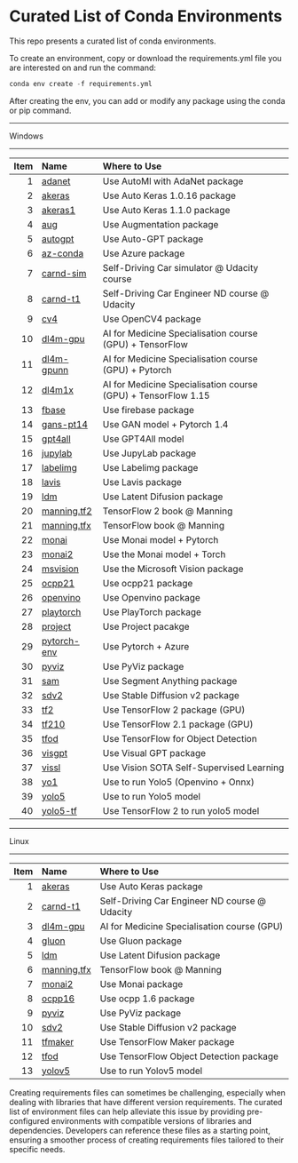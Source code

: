 # Curated List of Conda Environments
This repo presents a curated list of conda environments.

To create an environment, copy or download the requirements.yml file you are interested on and run the command:

```python
conda env create -f requirements.yml
```
After creating the env, you can add or modify any package using the conda or pip command.
<br>

------------------
Windows

-----------------------------------------------------

|   Item | Name        | Where to Use                                                     |
|----------:|:------------|:-------------------------------------------------|
|         1 | [adanet](https://github.com/zenetio/envs-curated-list/blob/main/windows_env/adanet_export.yml)      | Use AutoMl with AdaNet package                                  |
|         2 | [akeras](https://github.com/zenetio/envs-curated-list/blob/main/windows_env/akeras_export.yml)      | Use Auto Keras 1.0.16 package                                   |
|         3 | [akeras1](https://github.com/zenetio/envs-curated-list/blob/main/windows_env/akeras1_export.yml)     | Use Auto Keras 1.1.0 package                                    |
|         4 | [aug](https://github.com/zenetio/envs-curated-list/blob/main/windows_env/aug_export.yml)         | Use Augmentation package                                        |
|         5 | [autogpt](https://github.com/zenetio/envs-curated-list/blob/main/windows_env/autogpt_export.yml)     | Use Auto-GPT package                                            |
|         6 | [az-conda](https://github.com/zenetio/envs-curated-list/blob/main/windows_env/az-conda_export.yml)    | Use Azure package                                               |
|         7 | [carnd-sim](https://github.com/zenetio/envs-curated-list/blob/main/windows_env/carnd-sim_export.yml)   | Self-Driving Car simulator @ Udacity course                     |
|         8 | [carnd-t1](https://github.com/zenetio/envs-curated-list/blob/main/windows_env/carnd-t1_export.yml)    | Self-Driving Car Engineer ND course @ Udacity                   |
|         9 | [cv4](https://github.com/zenetio/envs-curated-list/blob/main/windows_env/cv4_export.yml)         | Use OpenCV4 package                                             |
|        10 | [dl4m-gpu](https://github.com/zenetio/envs-curated-list/blob/main/windows_env/dl4m-gpu_export.yml)    | AI for Medicine Specialisation course (GPU) + TensorFlow        |
|        11 | [dl4m-gpunn](https://github.com/zenetio/envs-curated-list/blob/main/windows_env/dl4m-gpunn_export.yml)  | AI for Medicine Specialisation course (GPU) + Pytorch           |
|        12 | [dl4m1x](https://github.com/zenetio/envs-curated-list/blob/main/windows_env/dl4m1x_export.yml)      | AI for Medicine Specialisation course (GPU) + TensorFlow 1.15   |
|        13 | [fbase](https://github.com/zenetio/envs-curated-list/blob/main/windows_env/fbase_export.yml)       | Use firebase package                                            |
|        14 | [gans-pt14](https://github.com/zenetio/envs-curated-list/blob/main/windows_env/gans-pt14_export.yml)   | Use GAN model + Pytorch 1.4                                     |
|        15 | [gpt4all](https://github.com/zenetio/envs-curated-list/blob/main/windows_env/gpt4all_export.yml)     | Use GPT4All model                                               |
|        16 | [jupylab](https://github.com/zenetio/envs-curated-list/blob/main/windows_env/jupylab_export.yml)     | Use JupyLab package                                             |
|        17 | [labelimg](https://github.com/zenetio/envs-curated-list/blob/main/windows_env/labeling_export.yml)    | Use  Labelimg package                                           |
|        18 | [lavis](https://github.com/zenetio/envs-curated-list/blob/main/windows_env/lavis_export.yml)       | Use Lavis package                                               |
|        19 | [ldm](https://github.com/zenetio/envs-curated-list/blob/main/windows_env/ldm_export.yml)         | Use Latent Difusion package                                     |
|        20 | [manning.tf2](https://github.com/zenetio/envs-curated-list/blob/main/windows_env/manning.tf2_export.yml) | TensorFlow 2 book @ Manning                                     |
|        21 | [manning.tfx](https://github.com/zenetio/envs-curated-list/blob/main/windows_env/manning.tfx_export.yml) | TensorFlow book @ Manning                                       |
|        22 | [monai](https://github.com/zenetio/envs-curated-list/blob/main/windows_env/monai_export.yml)       | Use Monai model + Pytorch                                       |
|        23 | [monai2](https://github.com/zenetio/envs-curated-list/blob/main/windows_env/monai2_export.yml)      | Use the Monai model + Torch                                     |
|        24 | [msvision](https://github.com/zenetio/envs-curated-list/blob/main/windows_env/msvision_export.yml)    | Use the Microsoft Vision package                                |
|        25 | [ocpp21](https://github.com/zenetio/envs-curated-list/blob/main/windows_env/ocpp21_export.yml)      | Use ocpp21 package                                              |
|        26 | [openvino](https://github.com/zenetio/envs-curated-list/blob/main/windows_env/openvino_export.yml)    | Use Openvino package                                            |
|        27 | [playtorch](https://github.com/zenetio/envs-curated-list/blob/main/windows_env/playtorch_export.yml)   | Use PlayTorch package                                           |
|        28 | [project](https://github.com/zenetio/envs-curated-list/blob/main/windows_env/project_export.yml)     | Use Project pacakge                                             |
|        29 | [pytorch-env](https://github.com/zenetio/envs-curated-list/blob/main/windows_env/pytorch-env_export.yml) | Use Pytorch + Azure                                             |
|        30 | [pyviz](https://github.com/zenetio/envs-curated-list/blob/main/windows_env/pyviz_export.yml)       | Use PyViz package                                               |
|        31 | [sam](https://github.com/zenetio/envs-curated-list/blob/main/windows_env/sam_export.yml)         | Use Segment Anything package                                    |
|        32 | [sdv2](https://github.com/zenetio/envs-curated-list/blob/main/windows_env/sdv2_export.yml)        | Use Stable Diffusion v2 package                                 |
|        33 | [tf2](https://github.com/zenetio/envs-curated-list/blob/main/windows_env/tf2_export.yml)         | Use TensorFlow 2 package (GPU)                                  |
|        34 | [tf210](https://github.com/zenetio/envs-curated-list/blob/main/windows_env/tf210_export.yml)       | Use TensorFlow 2.1 package (GPU)                                |
|        35 | [tfod](https://github.com/zenetio/envs-curated-list/blob/main/windows_env/tfod_export.yml)        | Use TensorFlow for Object Detection                             |
|        36 | [visgpt](https://github.com/zenetio/envs-curated-list/blob/main/windows_env/visgpt_export.yml)      | Use Visual GPT package                                          |
|        37 | [vissl](https://github.com/zenetio/envs-curated-list/blob/main/windows_env/vissl_export.yml)       | Use Vision SOTA Self-Supervised Learning                        |
|        38 | [yo1](https://github.com/zenetio/envs-curated-list/blob/main/windows_env/yo1_export.yml)         | Use to run Yolo5 (Openvino + Onnx)                              |
|        39 | [yolo5](https://github.com/zenetio/envs-curated-list/blob/main/windows_env/yolo5_export.yml)       | Use to run Yolo5 model                                          |
|        40 | [yolo5-tf](https://github.com/zenetio/envs-curated-list/blob/main/windows_env/yolo5-tf_export.yml)    | Use TensorFlow 2 to run yolo5 model                             |
---
Linux

---
|   Item | Name        | Where to Use                                    |
|----------:|:------------|:----------------------------------------------------------------|
|         1 | [akeras](https://github.com/zenetio/envs-curated-list/blob/main/linux_env/akeras_export.yml)      | Use Auto Keras package                      |
|         2 | [carnd-t1](https://github.com/zenetio/envs-curated-list/blob/main/linux_env/carnd-t1_export.yml)    | Self-Driving Car Engineer ND course @ Udacity   |                      |
|         3 | [dl4m-gpu](https://github.com/zenetio/envs-curated-list/blob/main/linux_env/dl4m-gpu_export.yml)    | AI for Medicine Specialisation course (GPU)     |
|         4 | [gluon](https://github.com/zenetio/envs-curated-list/blob/main/linux_env/gluon_export.yml)       | Use Gluon package                               |
|         5 | [ldm](https://github.com/zenetio/envs-curated-list/blob/main/linux_env/ldm_export.yml)         | Use Latent Difusion package                     |
|         6 | [manning.tfx](https://github.com/zenetio/envs-curated-list/blob/main/linux_env/manning.tfx_export.yml) | TensorFlow book @ Manning                       |
|         7 | [monai2](https://github.com/zenetio/envs-curated-list/blob/main/linux_env/monai2_export.yml)      | Use Monai package                               |
|         8 | [ocpp16](https://github.com/zenetio/envs-curated-list/blob/main/linux_env/ocpp16_export.yml)      | Use ocpp 1.6 package                            |
|         9 | [pyviz](https://github.com/zenetio/envs-curated-list/blob/main/linux_env/pyviz_export.yml)       | Use PyViz package                               |
|        10 | [sdv2](https://github.com/zenetio/envs-curated-list/blob/main/linux_env/sdv2_export.yml)        | Use Stable Diffusion v2 package                 |
|        11 | [tfmaker](https://github.com/zenetio/envs-curated-list/blob/main/linux_env/tfmaker_export.yml)     | Use TensorFlow Maker package                    |
|        12 | [tfod](https://github.com/zenetio/envs-curated-list/blob/main/linux_env/tfod_export.yml)        | Use TensorFlow Object Detection package         |
|        13 | [yolov5](https://github.com/zenetio/envs-curated-list/blob/main/linux_env/yolov5_export.yml)      | Use to run Yolov5 model                         |

Creating requirements files can sometimes be challenging, especially when dealing with libraries that have different version requirements. The curated list of environment files can help alleviate this issue by providing pre-configured environments with compatible versions of libraries and dependencies. Developers can reference these files as a starting point, ensuring a smoother process of creating requirements files tailored to their specific needs.